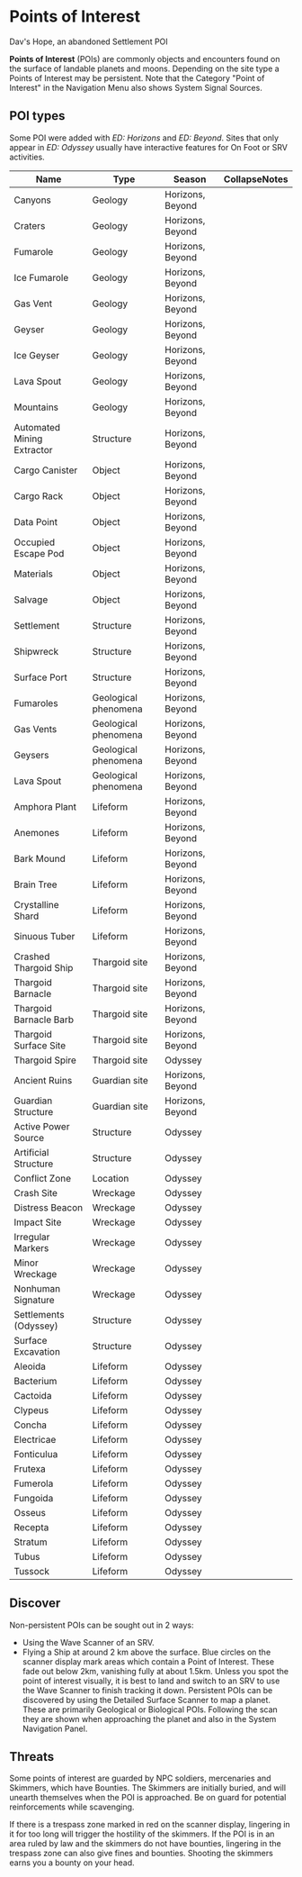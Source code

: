 # Points of Interest
Dav's Hope, an abandoned Settlement POI
 		 	 

**Points of Interest** (POIs) are commonly objects and encounters found on the surface of landable planets and moons. Depending on the site type a Points of Interest may be persistent. Note that the Category "Point of Interest" in the Navigation Menu also shows System Signal Sources.

## POI types

Some POI were added with *ED: Horizons* and *ED: Beyond*. Sites that only appear in *ED: Odyssey* usually have interactive features for On Foot or SRV activities.

| Name | Type | Season | CollapseNotes |
| --- | --- | --- | --- |
| Canyons | Geology | Horizons, Beyond |  |
| Craters | Geology | Horizons, Beyond |  |
| Fumarole | Geology | Horizons, Beyond |  |
| Ice Fumarole | Geology | Horizons, Beyond |  |
| Gas Vent | Geology | Horizons, Beyond |  |
| Geyser | Geology | Horizons, Beyond |  |
| Ice Geyser | Geology | Horizons, Beyond |  |
| Lava Spout | Geology | Horizons, Beyond |  |
| Mountains | Geology | Horizons, Beyond |  |
| Automated Mining Extractor | Structure | Horizons, Beyond |  |
| Cargo Canister | Object | Horizons, Beyond |  |
| Cargo Rack | Object | Horizons, Beyond |  |
| Data Point | Object | Horizons, Beyond |  |
| Occupied Escape Pod | Object | Horizons, Beyond |  |
| Materials | Object | Horizons, Beyond |  |
| Salvage | Object | Horizons, Beyond |  |
| Settlement | Structure | Horizons, Beyond |  |
| Shipwreck | Structure | Horizons, Beyond |  |
| Surface Port | Structure | Horizons, Beyond |  |
| Fumaroles | Geological phenomena | Horizons, Beyond |  |
| Gas Vents | Geological phenomena | Horizons, Beyond |  |
| Geysers | Geological phenomena | Horizons, Beyond |  |
| Lava Spout | Geological phenomena | Horizons, Beyond |  |
| Amphora Plant | Lifeform | Horizons, Beyond |  |
| Anemones | Lifeform | Horizons, Beyond |  |
| Bark Mound | Lifeform | Horizons, Beyond |  |
| Brain Tree | Lifeform | Horizons, Beyond |  |
| Crystalline Shard | Lifeform | Horizons, Beyond |  |
| Sinuous Tuber | Lifeform | Horizons, Beyond |  |
| Crashed Thargoid Ship | Thargoid site | Horizons, Beyond |  |
| Thargoid Barnacle | Thargoid site | Horizons, Beyond |  |
| Thargoid Barnacle Barb | Thargoid site | Horizons, Beyond |  |
| Thargoid Surface Site | Thargoid site | Horizons, Beyond |  |
| Thargoid Spire | Thargoid site | Odyssey |  |
| Ancient Ruins | Guardian site | Horizons, Beyond |  |
| Guardian Structure | Guardian site | Horizons, Beyond |  |
| Active Power Source | Structure | Odyssey |  |
| Artificial Structure | Structure | Odyssey |  |
| Conflict Zone | Location | Odyssey |  |
| Crash Site | Wreckage | Odyssey |  |
| Distress Beacon | Wreckage | Odyssey |  |
| Impact Site | Wreckage | Odyssey |  |
| Irregular Markers | Wreckage | Odyssey |  |
| Minor Wreckage | Wreckage | Odyssey |  |
| Nonhuman Signature | Wreckage | Odyssey |  |
| Settlements (Odyssey) | Structure | Odyssey |  |
| Surface Excavation | Structure | Odyssey |  |
| Aleoida | Lifeform | Odyssey |  |
| Bacterium | Lifeform | Odyssey |  |
| Cactoida | Lifeform | Odyssey |  |
| Clypeus | Lifeform | Odyssey |  |
| Concha | Lifeform | Odyssey |  |
| Electricae | Lifeform | Odyssey |  |
| Fonticulua | Lifeform | Odyssey |  |
| Frutexa | Lifeform | Odyssey |  |
| Fumerola | Lifeform | Odyssey |  |
| Fungoida | Lifeform | Odyssey |  |
| Osseus | Lifeform | Odyssey |  |
| Recepta | Lifeform | Odyssey |  |
| Stratum | Lifeform | Odyssey |  |
| Tubus | Lifeform | Odyssey |  |
| Tussock | Lifeform | Odyssey |  |

## Discover

Non-persistent POIs can be sought out in 2 ways:

- Using the Wave Scanner of an SRV.
- Flying a Ship at around 2 km above the surface. Blue circles on the scanner display mark areas which contain a Point of Interest. These fade out below 2km, vanishing fully at about 1.5km. Unless you spot the point of interest visually, it is best to land and switch to an SRV to use the Wave Scanner to finish tracking it down. Persistent POIs can be discovered by using the Detailed Surface Scanner to map a planet. These are primarily Geological or Biological POIs. Following the scan they are shown when approaching the planet and also in the System Navigation Panel.

## Threats

Some points of interest are guarded by NPC soldiers, mercenaries and Skimmers, which have Bounties. The Skimmers are initially buried, and will unearth themselves when the POI is approached. Be on guard for potential reinforcements while scavenging.

If there is a trespass zone marked in red on the scanner display, lingering in it for too long will trigger the hostility of the skimmers. If the POI is in an area ruled by law and the skimmers do not have bounties, lingering in the trespass zone can also give fines and bounties. Shooting the skimmers earns you a bounty on your head.